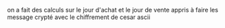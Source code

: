 on a fait des calculs sur le jour d'achat et le jour de vente
appris à faire les message crypté avec le chiffrement de cesar
ascii
